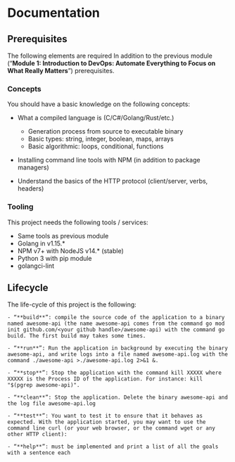 # Documentation

## Prerequisites

The following elements are required In addition to the previous module (“**Module 1: Introduction to DevOps: Automate Everything to Focus on What Really Matters**”) prerequisites.

### Concepts

You should have a basic knowledge on the following concepts:

- What a compiled language is (C/C#/Golang/Rust/etc.)
  - Generation process from source to executable binary
  - Basic types: string, integer, boolean, maps, arrays
  - Basic algorithmic: loops, conditional, functions

- Installing command line tools with NPM (in addition to package managers)

- Understand the basics of the HTTP protocol (client/server, verbs, headers)

### Tooling

This project needs the following tools / services:

- Same tools as previous module
- Golang in v1.15.*
- NPM v7+ with NodeJS v14.* (stable)
- Python 3 with pip module
- golangci-lint


## Lifecycle

The life-cycle of this project is the following:

    - “**build**”: compile the source code of the application to a binary named awesome-api (the name awesome-api comes from the command go mod init github.com/<your github handle>/awesome-api) with the command go build. The first build may takes some times.

    - “**run**”: Run the application in background by executing the binary awesome-api, and write logs into a file named awesome-api.log with the command ./awesome-api >./awesome-api.log 2>&1 &.

    - “**stop**”: Stop the application with the command kill XXXXX where XXXXX is the Process ID of the application. For instance: kill "$(pgrep awesome-api)".

    - “**clean**”: Stop the application. Delete the binary awesome-api and the log file awesome-api.log

    - “**test**”: You want to test it to ensure that it behaves as expected. With the application started, you may want to use the command line curl (or your web browser, or the command wget or any other HTTP client):

    - “**help**”: must be implemented and print a list of all the goals with a sentence each
